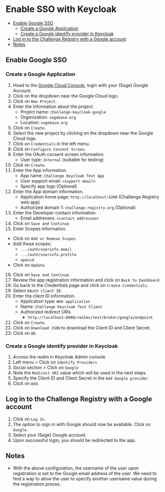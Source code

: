 # Enable SSO with Keycloak

- [Enable Google SSO](#Enable-Google-SSO)
  - [Create a Google Application](#Create-a-Google-Application)
  - [Create a Google identify provider in Keycloak](#Create-a-Google-identify-provider-in-Keycloak)
- [Log in to the Challenge Registry with a Google account](#Log-in-to-the-Challenge-Registry-with-a-Google-account)
- [Notes](#Notes)

## Enable Google SSO

### Create a Google Application

1. Head to the [Google Cloud Console], login with your (Sage) Google Account.
2. Click on the dropdown near the Google Cloud logo.
3. Click on `New Project`.
4. Enter the information about the project.
    - Project name: `challenge-keycloak-google`
    - Organization: `sagebase.org`
    - Location: `sagebase.org`
5. Click on `Create`.
6. Select the new project by clicking on the dropdown near the Google Cloud logo.
7. Click on `Credentials` in the left menu.
8. Click on `Configure Consent Screen`.
9. Enter the OAuth consent screen information.
    - User type: `Internal` (suitable for testing)
10. Click on `Create`.
11. Enter the App information.
    - App name: `Challenge Keycloak Test App`
    - User support email: `<support email>`
    - Specify app logo (Optional)
12. Enter the App domain information.
    - Application home page: `http://localhost:4200` (Challenge Registry web app)
    - Authorized domain 1: `challenge-registry.org` (Optional)
13. Enter the Developer contact information.
    - Email addresses: `<contact addresses>`
14. Click on `Save and Continue`.
15. Enter Scopes information.
  - Click on `Add or Remove Scopes`.
  - Add these scopes:
    - `.../auth/userinfo.email`
    - `.../auth/userinfo.profile`
    - `openid`
  - Click on `Update`.
16. Click on `Save and Continue`.
17. Review the app registration information and click on `Back to Dashboard`.
18. Go back to the Credentials page and click on `Create Credentials`.
19. Select `OAuth client ID`.
20. Enter the client ID information.
    - Application type: `Web application`
    - Name: `Challenge Keycloak Test Client`
    - Authorized redirect URIs
      - `http://localhost:8080/realms/test/broker/google/endpoint`
21. Click on `Create`.
22. Click on `Download JSON` to download the Client ID and Client Secret.
23. Click on `OK`.

### Create a Google identify provider in Keycloak

1. Access the realm in Keycloak Admin console.
2. Left menu > Click on `Identify Providers`
3. Social section > Click on `Google`
4. Note the `Redirect URI` value which will be used in the next steps.
5. Specify the Client ID and Client Secret in the `Add Google provider`.
6. Click on `Add`.

## Log in to the Challenge Registry with a Google account

1. Click on `Log In`.
2. The option to sign in with Google should now be available. Click on `Google`.
3. Select your (Sage) Google account.
4. Upon successful login, you should be redirected to the app.

## Notes

- With the above configuration, the username of the user upon registration is set to the Google
  email address of the user. We need to find a way to allow the user to specify another username
  value during the registration proces.

<!-- Links -->

[Google Cloud Console]: https://console.cloud.google.com/apis/dashboard